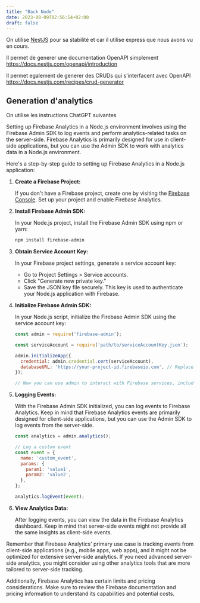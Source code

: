 ```yaml
---
title: "Back Node"
date: 2023-08-09T02:56:54+02:00
draft: false
---
```


On utilise [NestJS](https://docs.nestjs.com) 
pour sa stabilité et car il
utilise express que nous avons vu en cours.

Il permet de generer une documentation OpenAPI
simplement https://docs.nestjs.com/openapi/introduction

Il permet egalement de generer des CRUDs qui
s'interfacent avec OpenAPI
https://docs.nestjs.com/recipes/crud-generator

Generation d'analytics
---

On utilise les instructions ChatGPT suivantes

Setting up Firebase Analytics in a Node.js environment involves using the Firebase Admin SDK to log events and perform analytics-related tasks on the server-side. Firebase Analytics is primarily designed for use in client-side applications, but you can use the Admin SDK to work with analytics data in a Node.js environment.

Here's a step-by-step guide to setting up Firebase Analytics in a Node.js application:

1. **Create a Firebase Project:**

   If you don't have a Firebase project, create one by visiting the [Firebase Console](https://console.firebase.google.com/). Set up your project and enable Firebase Analytics.

2. **Install Firebase Admin SDK:**

   In your Node.js project, install the Firebase Admin SDK using npm or yarn:

   ```bash
   npm install firebase-admin
   ```

3. **Obtain Service Account Key:**

   In your Firebase project settings, generate a service account key:

   - Go to Project Settings > Service accounts.
   - Click "Generate new private key."
   - Save the JSON key file securely. This key is used to authenticate your Node.js application with Firebase.

4. **Initialize Firebase Admin SDK:**

   In your Node.js script, initialize the Firebase Admin SDK using the service account key:

   ```javascript
   const admin = require('firebase-admin');

   const serviceAccount = require('path/to/serviceAccountKey.json');

   admin.initializeApp({
     credential: admin.credential.cert(serviceAccount),
     databaseURL: 'https://your-project-id.firebaseio.com', // Replace with your Firebase project's database URL
   });

   // Now you can use admin to interact with Firebase services, including analytics.
   ```

5. **Logging Events:**

   With the Firebase Admin SDK initialized, you can log events to Firebase Analytics. Keep in mind that Firebase Analytics events are primarily designed for client-side applications, but you can use the Admin SDK to log events from the server-side.

   ```javascript
   const analytics = admin.analytics();

   // Log a custom event
   const event = {
     name: 'custom_event',
     params: {
       param1: 'value1',
       param2: 'value2',
     },
   };

   analytics.logEvent(event);
   ```

6. **View Analytics Data:**

   After logging events, you can view the data in the Firebase Analytics dashboard. Keep in mind that server-side events might not provide all the same insights as client-side events.

Remember that Firebase Analytics' primary use case is tracking events from client-side applications (e.g., mobile apps, web apps), and it might not be optimized for extensive server-side analytics. If you need advanced server-side analytics, you might consider using other analytics tools that are more tailored to server-side tracking.

Additionally, Firebase Analytics has certain limits and pricing considerations. Make sure to review the Firebase documentation and pricing information to understand its capabilities and potential costs.